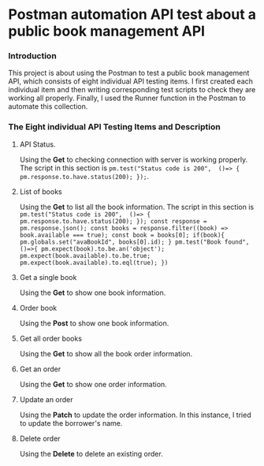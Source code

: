 # Postman automation API test about a public book management API

### Introduction
This project is about using the Postman to test a public book management API, which consists of eight individual API testing items.  I first created each individual item and then writing corresponding test scripts to check they are working all properly. Finally, I used the Runner function in the Postman to automate this collection. 

### The Eight individual API Testing Items and Description
1. API Status.

    Using the **Get** to checking connection with server is working properly. The script in this section is
    `pm.test("Status code is 200",  ()=> {
    pm.response.to.have.status(200);
});`.
  
3. List of books
   
    Using the  **Get** to list all the book information. The script in this section is
    `pm.test("Status code is 200",  ()=> {
    pm.response.to.have.status(200);
});
const response = pm.response.json();
const books = response.filter((book) => book.available === true);
const book = books[0];
if(book){
pm.globals.set("avaBookId", books[0].id);
}
pm.test("Book found", ()=>{
    pm.expect(book).to.be.an('object');
    pm.expect(book.available).to.be.true;
    pm.expect(book.available).to.eql(true);
})`
  

5. Get a single book

    Using the **Get** to show one book information.
   
7. Order book

    Using the **Post** to show one book information.
    
9. Get all order books

    Using the **Get** to show all the book order information.
   
11. Get an order

     Using the **Get** to show one order information.
    
13. Update an order

    Using the **Patch** to update the order information. In this instance, I tried to update the borrower's name.
     
15. Delete order

    Using the **Delete** to delete an existing order.
